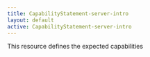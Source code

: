 ```yaml
---
title: CapabilityStatement-server-intro
layout: default
active: CapabilityStatement-server-intro
---
```


This resource defines the expected capabilities 